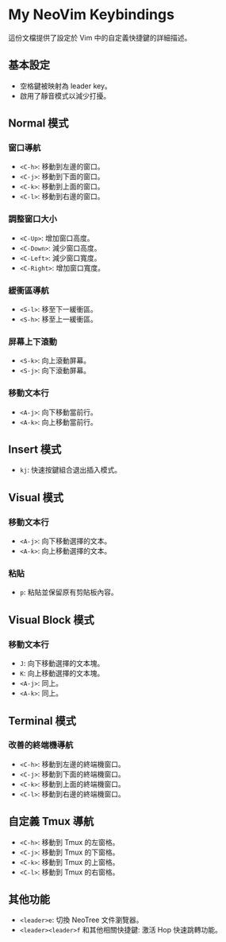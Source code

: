 # My NeoVim Keybindings

這份文檔提供了設定於 Vim 中的自定義快捷鍵的詳細描述。

## 基本設定

- 空格鍵被映射為 leader key。
- 啟用了靜音模式以減少打擾。

## Normal 模式

### 窗口導航

- `<C-h>`: 移動到左邊的窗口。
- `<C-j>`: 移動到下面的窗口。
- `<C-k>`: 移動到上面的窗口。
- `<C-l>`: 移動到右邊的窗口。

### 調整窗口大小

- `<C-Up>`: 增加窗口高度。
- `<C-Down>`: 減少窗口高度。
- `<C-Left>`: 減少窗口寬度。
- `<C-Right>`: 增加窗口寬度。

### 緩衝區導航

- `<S-l>`: 移至下一緩衝區。
- `<S-h>`: 移至上一緩衝區。

### 屏幕上下滾動

- `<S-k>`: 向上滾動屏幕。
- `<S-j>`: 向下滾動屏幕。

### 移動文本行

- `<A-j>`: 向下移動當前行。
- `<A-k>`: 向上移動當前行。

## Insert 模式

- `kj`: 快速按鍵組合退出插入模式。

## Visual 模式

### 移動文本行

- `<A-j>`: 向下移動選擇的文本。
- `<A-k>`: 向上移動選擇的文本。

### 粘貼

- `p`: 粘貼並保留原有剪貼板內容。

## Visual Block 模式

### 移動文本行

- `J`: 向下移動選擇的文本塊。
- `K`: 向上移動選擇的文本塊。
- `<A-j>`: 同上。
- `<A-k>`: 同上。

## Terminal 模式

### 改善的終端機導航

- `<C-h>`: 移動到左邊的終端機窗口。
- `<C-j>`: 移動到下面的終端機窗口。
- `<C-k>`: 移動到上面的終端機窗口。
- `<C-l>`: 移動到右邊的終端機窗口。

## 自定義 Tmux 導航

- `<C-h>`: 移動到 Tmux 的左窗格。
- `<C-j>`: 移動到 Tmux 的下窗格。
- `<C-k>`: 移動到 Tmux 的上窗格。
- `<C-l>`: 移動到 Tmux 的右窗格。

## 其他功能

- `<leader>e`: 切換 NeoTree 文件瀏覽器。
- `<leader><leader>f` 和其他相關快捷鍵: 激活 Hop 快速跳轉功能。
